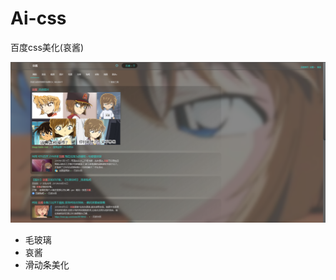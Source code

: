 # Ai-css
百度css美化(哀酱)



![QQ截图20200421142001](README/QQ%E6%88%AA%E5%9B%BE20200421142001.png)

- 毛玻璃
- 哀酱
- 滑动条美化